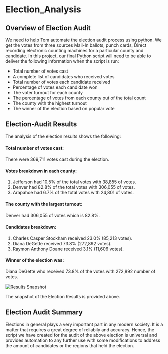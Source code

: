 # Election_Analysis
## Overview of Election Audit
We need to help Tom automate the election audit process using python. We get the votes from three sources Mail-In ballots, punch cards, Direct recording electronic counting machines for a particular county and candidate.
In this project, our final Python script will need to be able to deliver the following information when the script is run: 
- Total number of votes cast
- A complete list of candidates who received votes
- Total number of votes each candidate received
- Percentage of votes each candidate won
- The voter turnout for each county
- The percentage of votes from each county out of the total count
- The county with the highest turnout
- The winner of the election based on popular vote
## Election-Audit Results
The analysis of the election results shows the following:
#### Total number of votes cast:
There were 369,711 votes cast during the election.
#### Votes breakdown in each county:
1. Jefferson had 10.5% of the total votes with 38,855 of votes.
2. Denver had 82.8% of the total votes with 306,055 of votes.
3. Arapahoe had 6.7% of the total votes with 24,801 of votes.
#### The county with the largest turnout:
Denver had 306,055 of votes which is 82.8%.
#### Candidates breakdown:
1. Charles Casper Stockham received 23.0% (85,213 votes).
2. Diana DeGette received 73.8% (272,892 votes).
3. Raymon Anthony Doane received 3.1% (11,606 votes).
#### Winner of the election was:
Diana DeGette who received 73.8% of the votes with 272,892 number of votes.

![Results Snapshot](https://user-images.githubusercontent.com/42978221/142798869-4dff0e34-9f12-4f7b-8735-bac062fd680d.png)

The snapshot of the Election Results is provided above.
## Election Audit Summary
Elections in general plays a very important part in any modern society. It is a matter that requires a great degree of reliabily and accuracy. Hence, the script we have created for the audit of the above election is universal and provides automation to any further use with some modifications to address the amount of candidates or the regions that held the election.
